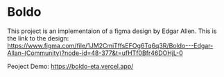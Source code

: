 # Boldo
This project is an implementaion of a figma design by Edgar Allen. This is the link to the design:
https://www.figma.com/file/1JM2CmiTffsEFOg6Tq6q3R/Boldo---Edgar-Allan-(Community)?node-id=48-377&t=ufHTf0Bfr46DOHjL-0


Peoject Demo: https://boldo-eta.vercel.app/
